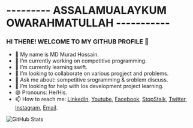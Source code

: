 # --------- ASSALAMUALAYKUM  OWARAHMATULLAH -----------

### HI THERE! WELCOME TO MY GITHUB PROFILE 👋
- 🔰  My name is MD Murad Hossain.
- 🔭 I’m currently working on competitive programming. 
- 🌱 I’m currently learning swift.
- 👯 I’m looking to collaborate on various progject and problems.
- 💬 Ask me about: sompetitive srogramming & sroblem discuss.
- 🤔 I’m looking for help with Ios development project learning.
- 😄 Pronouns: He/His.
- 📫 How to reach me: [LinkedIn](https://www.linkedin.com/in/mhmprogrammer81818/), [Youtube](https://www.youtube.com/channel/UCBfxSahO2_gQLhnc_CAxyrQ), [Facebook](https://www.facebook.com/mdmurad.hossainmiraj.9), [StopStalk](https://www.stopstalk.com/user/profile/Murad_Hossain_9014), [Twitter](https://twitter.com/murad_miraj), [Instagram](https://www.instagram.com/e_m__murad__hossain/), [Email](muradhossainm01@gmail.com).

![GitHub Stats](https://github-readme-stats.vercel.app/api?username=Murad9288&theme=highcontrast)
